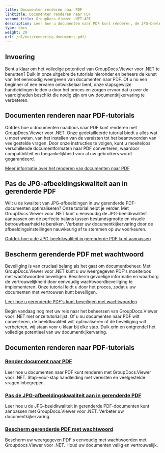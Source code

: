```yaml
---
title: Documenten renderen naar PDF
linktitle: Documenten renderen naar PDF
second_title: GroupDocs.Viewer .NET-API
description: Leer hoe u documenten naar PDF kunt renderen, de JPG-beeldkwaliteit kunt aanpassen en PDF's met wachtwoorden kunt beveiligen met behulp van GroupDocs.Viewer voor .NET-tutorials.
type: docs
weight: 29
url: /nl/net/rendering-documents-pdf/
---
```


## Invoering

Bent u klaar om het volledige potentieel van GroupDocs.Viewer voor .NET te benutten? Duik in onze uitgebreide tutorials hieronder en beheers de kunst van het eenvoudig weergeven van documenten naar PDF. Of u nu een beginner of een ervaren ontwikkelaar bent, onze stapsgewijze handleidingen leiden u door het proces en zorgen ervoor dat u over de vaardigheden beschikt die nodig zijn om uw documentkijkervaring te verbeteren.

## Documenten renderen naar PDF-tutorials

Ontdek hoe u documenten naadloos naar PDF kunt renderen met GroupDocs.Viewer voor .NET. Onze gedetailleerde tutorial biedt u alles wat u moet weten, van het instellen van de vereisten tot het beantwoorden van veelgestelde vragen. Door onze instructies te volgen, kunt u moeiteloos verschillende documentformaten naar PDF converteren, waardoor compatibiliteit en toegankelijkheid voor al uw gebruikers wordt gegarandeerd.

[Meer informatie over het renderen van documenten naar PDF](./render-to-pdf/)

## Pas de JPG-afbeeldingskwaliteit aan in gerenderde PDF

Wilt u de kwaliteit van JPG-afbeeldingen in uw gerenderde PDF-documenten optimaliseren? Onze tutorial helpt je verder. Met GroupDocs.Viewer voor .NET kunt u eenvoudig de JPG-beeldkwaliteit aanpassen om de perfecte balans tussen bestandsgrootte en visuele betrouwbaarheid te bereiken. Verbeter uw documentkijkervaring door de afbeeldingsinstellingen nauwkeurig af te stemmen op uw voorkeuren.

[Ontdek hoe u de JPG-beeldkwaliteit in gerenderde PDF kunt aanpassen](./adjust-jpg-quality-pdf/)

## Bescherm gerenderde PDF met wachtwoord

Beveiliging is van cruciaal belang als het gaat om documentbeheer. Met GroupDocs.Viewer voor .NET kunt u uw weergegeven PDF's moeiteloos met wachtwoorden beveiligen. Bescherm gevoelige informatie en waarborg de vertrouwelijkheid door eenvoudig wachtwoordbeveiliging te implementeren. Onze tutorial leidt u door het proces, zodat u uw documenten met vertrouwen kunt beveiligen.

[Leer hoe u gerenderde PDF's kunt beveiligen met wachtwoorden](./protect-pdf/)

Begin vandaag nog met uw reis naar het beheersen van GroupDocs.Viewer voor .NET met onze tutoriallijst. Of u nu documenten naar PDF wilt converteren, de beeldkwaliteit wilt optimaliseren of de beveiliging wilt verbeteren, wij staan voor u klaar bij elke stap. Duik erin en ontgrendel het volledige potentieel van uw documentkijkervaring.
## Documenten renderen naar PDF-tutorials
### [Render document naar PDF](./render-to-pdf/)
Leer hoe u documenten naar PDF kunt renderen met GroupDocs.Viewer voor .NET. Stap-voor-stap handleiding met vereisten en veelgestelde vragen inbegrepen.
### [Pas de JPG-afbeeldingskwaliteit aan in gerenderde PDF](./adjust-jpg-quality-pdf/)
Leer hoe u de JPG-beeldkwaliteit in gerenderde PDF-documenten kunt aanpassen met GroupDocs.Viewer voor .NET. Verbeter uw documentkijkervaring.
### [Bescherm gerenderde PDF met wachtwoord](./protect-pdf/)
Bescherm uw weergegeven PDF's eenvoudig met wachtwoorden met Groupdocs.Viewer voor .NET. Houd uw documenten veilig en vertrouwelijk.